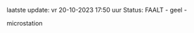laatste update: 
vr 20-10-2023 17:50   uur 
Status: FAALT - geel - 
<div class="service Y">microstation</div>